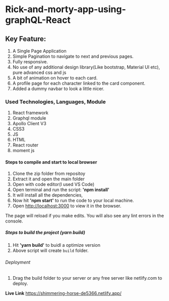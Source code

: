 # Rick-and-morty-app-using-graphQL-React 

## Key Feature:
1. A Single Page Application
2. Simple Pagination to navigate to next and previous pages.
3. Fully responsive. 
4. No use of any additional design library(Like bootstrap, Material UI etc), pure advanced css and js
5. A bit of animation on hover to each card. 
6. A profile page for each character linked to the card component.
7. Added a dummy navbar to look a little nicer.

### Used Technologies, Languages, Module 
1. React framework
2. Graphql module
3. Apollo Client V3
4. CSS3
5. JS
6. HTML
7. React router
8. moment js 

#### Steps to compile and start to local browser
1. Clone the zip folder from repositoy 
2. Extract it and open the main folder
3. Open with code editor(I used VS Code)
4. Open terminal and run the script: **'npm install'**
5. It will install all the dependencies,
6. Now hit **'npm start'** to run the code to your local machine. 
7. Open [http://localhost:3000](http://localhost:3000) to view it in the browser.

The page will reload if you make edits.
You will also see any lint errors in the console.

##### Steps to build the project (yarn build)
1. Hit **'yarn build'** to buidl a optimize version
2. Above script will create `build` folder.


###### Deployment
1. Drag the build folder to your server or any free server like netlify.com to deploy.


**Live Link**
https://shimmering-horse-de5366.netlify.app/
